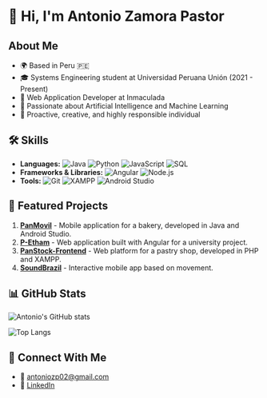 # 👋 Hi, I'm Antonio Zamora Pastor

## About Me

- 🌍 Based in Peru 🇵🇪
- 🎓 Systems Engineering student at Universidad Peruana Unión (2021 - Present)
- 💼 Web Application Developer at Inmaculada
- 🤖 Passionate about Artificial Intelligence and Machine Learning
- 🚀 Proactive, creative, and highly responsible individual

## 🛠️ Skills

- **Languages:** ![Java](https://img.shields.io/badge/Java-ED8B00?style=for-the-badge&logo=openjdk&logoColor=white) ![Python](https://img.shields.io/badge/Python-3776AB?style=for-the-badge&logo=python&logoColor=white) ![JavaScript](https://img.shields.io/badge/JavaScript-F7DF1E?style=for-the-badge&logo=javascript&logoColor=black) ![SQL](https://img.shields.io/badge/SQL-4479A1?style=for-the-badge&logo=postgresql&logoColor=white)
- **Frameworks & Libraries:** ![Angular](https://img.shields.io/badge/Angular-DD0031?style=for-the-badge&logo=angular&logoColor=white) ![Node.js](https://img.shields.io/badge/Node.js-43853D?style=for-the-badge&logo=node.js&logoColor=white)
- **Tools:** ![Git](https://img.shields.io/badge/Git-F05032?style=for-the-badge&logo=git&logoColor=white) ![XAMPP](https://img.shields.io/badge/XAMPP-FB7A24?style=for-the-badge&logo=xampp&logoColor=white) ![Android Studio](https://img.shields.io/badge/Android_Studio-3DDC84?style=for-the-badge&logo=android-studio&logoColor=white)

## 📂 Featured Projects

1. **[PanMovil](https://github.com/antoniozamora2002/PanMovil)** - Mobile application for a bakery, developed in Java and Android Studio.
2. **[P-Etham](https://github.com/antoniozamora2002/P-Etham)** - Web application built with Angular for a university project.
3. **[PanStock-Frontend](https://github.com/MarcoRC12/PanStock-Frontend)** - Web platform for a pastry shop, developed in PHP and XAMPP.
4. **[SoundBrazil](https://github.com/antoniozamora2002/SoundBrazil)** - Interactive mobile app based on movement.

## 📊 GitHub Stats

![Antonio's GitHub stats](https://github-readme-stats.vercel.app/api?username=antoniozamora2002&show_icons=true&theme=radical)

![Top Langs](https://github-readme-stats.vercel.app/api/top-langs/?username=antoniozamora2002&layout=compact&theme=radical)

## 🔗 Connect With Me

- 📧 [antoniozp02@gmail.com](mailto:antoniozp02@gmail.com)
- 💼 [LinkedIn](https://linkedin.com/in/antonio-zamora-pastor-9a25182a8)
